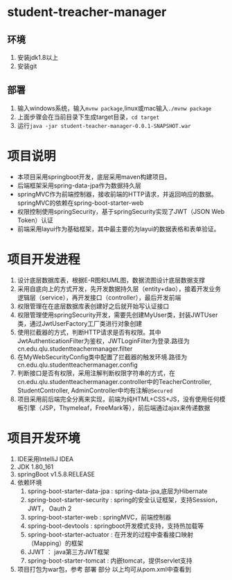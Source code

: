 # student-treacher-manager

## 环境
1. 安装jdk1.8以上
2. 安装git

## 部署
1. 输入windows系统，输入`mvnw package`,linux或mac输入`./mvnw package`
2. 上面步骤会在当前目录下生成target目录，`cd target`
3. 运行`java -jar student-teacher-manager-0.0.1-SNAPSHOT.war`


# 项目说明
* 本项目采用springboot开发，底层采用maven构建项目。
* 后端框架采用spring-data-jpa作为数据持久层
* springMVC作为前端控制器，接收前端的HTTP请求，并返回响应的数据。
    springMVC的依赖在spring-boot-starter-web
* 权限控制使用springSecurity，基于springSecurity实现了JWT（JSON Web Token）认证
* 前端采用layui作为基础框架，其中最主要的为layui的数据表格和表单验证。

# 项目开发进程
1. 设计底层数据库表，根据E-R图和UML图，数据流图设计底层数据支撑
2. 采用自底向上的方式开发，先开发数据持久层（entity+dao），接着开发业务逻辑层（service），再开发接口（controller），最后开发前端
3. 权限管理在在底层数据库表创建好之后就开始写认证接口
4. 权限管理使用springSecurity开发，需要先创建MyUser类，封装JWTUser类，通过JwtUserFactory工厂类进行对象创建
5. 使用拦截器的方式，判断HTTP请求是否有权限。其中JwtAuthenticationFilter为鉴权，JWTLoginFilter为登录.路径为cn.edu.qlu.studentteachermanager.filter
6. 在MyWebSecurityConfig类中配置了拦截器的触发环境.路径为cn.edu.qlu.studentteachermanager.config
7. 判断接口是否有权限，采用注解判断权限字符串的方式，在cn.edu.qlu.studentteachermanager.controller中的TeacherController, StudentController, AdminController中均有注解`@Secured`
8. 项目采用前后端完全分离来实现，前端为纯HTML+CSS+JS，没有使用任何模板引擎（JSP，Thymeleaf，FreeMark等），前后端通过ajax来传递数据


# 项目开发环境
1. IDE采用IntelliJ IDEA
2. JDK 1.80_161
3. springBoot v1.5.8.RELEASE
4. 依赖环境
    1. spring-boot-starter-data-jpa : spring-data-jpa,底层为Hibernate
    2. spring-boot-starter-security : spring的安全认证框架，支持Session，JWT， Oauth 2
    3. spring-boot-starter-web : springMVC，前端控制器
    4. spring-boot-devtools : springboot开发模式支持，支持热加载等
    5. spring-boot-starter-actuator : 在开发的过程中查看接口映射（Mapping）的框架
    6. JJWT ： java第三方JWT框架
    7. spring-boot-starter-tomcat : 内嵌tomcat，提供servlet支持
5. 项目打包为war包，参考 部署 部分
以上均可从pom.xml中查看到
